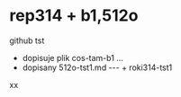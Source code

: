 
# rep314   + b1,512o

github tst

- dopisuje plik cos-tam-b1 ...
- dopisany 512o-tst1.md
--- + roki314-tst1

xx
